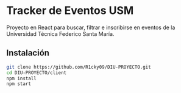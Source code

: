 # Tracker de Eventos USM

Proyecto en React para buscar, filtrar e inscribirse en eventos de la Universidad Técnica Federico Santa María.

## Instalación

```bash
git clone https://github.com/R1cky09/DIU-PROYECTO.git
cd DIU-PROYECTO/client
npm install
npm start
